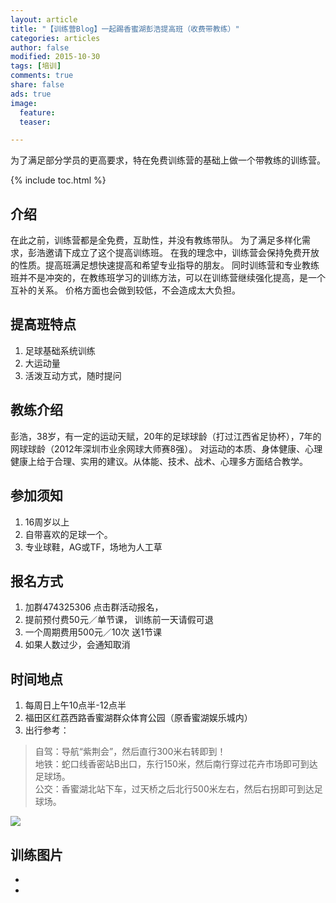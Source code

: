 ```yaml
---
layout: article
title: "【训练营Blog】一起踢香蜜湖彭浩提高班（收费带教练）"
categories: articles
author: false
modified: 2015-10-30
tags: [培训]
comments: true
share: false
ads: true
image:
  feature:
  teaser:

---
```


为了满足部分学员的更高要求，特在免费训练营的基础上做一个带教练的训练营。

{% include toc.html %}

## 介绍
在此之前，训练营都是全免费，互助性，并没有教练带队。 为了满足多样化需求，彭浩邀请下成立了这个提高训练班。
在我的理念中，训练营会保持免费开放的性质。提高班满足想快速提高和希望专业指导的朋友。
同时训练营和专业教练班并不是冲突的，在教练班学习的训练方法，可以在训练营继续强化提高，是一个互补的关系。
价格方面也会做到较低，不会造成太大负担。

## 提高班特点
1. 足球基础系统训练
2. 大运动量 
3. 活泼互动方式，随时提问  

## 教练介绍
彭浩，38岁，有一定的运动天赋，20年的足球球龄（打过江西省足协杯），7年的网球球龄（2012年深圳市业余网球大师赛8强）。
对运动的本质、身体健康、心理健康上给于合理、实用的建议。从体能、技术、战术、心理多方面结合教学。

## 参加须知
1. 16周岁以上
2. 自带喜欢的足球一个。
3. 专业球鞋，AG或TF，场地为人工草

## 报名方式
1. 加群474325306 点击群活动报名，
2. 提前预付费50元／单节课， 训练前一天请假可退
3. 一个周期费用500元／10次 送1节课
4. 如果人数过少，会通知取消

## 时间地点
1. 每周日上午10点半-12点半
2. 福田区红荔西路香蜜湖群众体育公园（原香蜜湖娱乐城内）
3. 出行参考：

>自驾：导航“紫荆会”，然后直行300米右转即到！  
地铁：蛇口线香密站B出口，东行150米，然后南行穿过花卉市场即可到达足球场。  
公交：香蜜湖北站下车，过天桥之后北行500米左右，然后右拐即可到达足球场。  

![]({{site.url}}/images/2015-10/location.jpg)

## 训练图片
<ul class="th-grid">
  <li>
    <img src="{{site.url}}/images/2015-10/20151025_123600_compress.jpg" alt=""></a>
  </li>
  <li>
    <img src="{{site.url}}/images/2015-10/20151025_103910_compress.jpg" alt=""></a>
  </li>
</ul>
